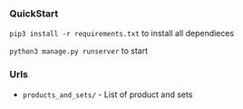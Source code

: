 ### QuickStart
`pip3 install -r requirements.txt` to install all dependieces 

`python3 manage.py runserver` to start



### Urls

- `products_and_sets/` - List of product and sets
